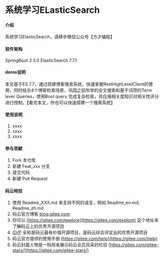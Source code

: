 # 系统学习ELasticSearch

#### 介绍
系统学习ElasticSearch，请移步微信公众号【方才编程】


#### 软件架构
SpringBoot 2.3.0
ElasticSearch 7.7.1


#### demo说明
本文基于ES 7.7，通过搭建博客搜索系统，快速掌握RestHighLevelClient的使用，同时结合4个博客检索场景，巩固之前所学的全文搜索和基于词项的Term lever Queries，使用Bool query 完成复杂检索，并应用相关度知识对相关性评分进行控制。【看完本文，你也可以快速搭建一个搜索系统】



#### 使用说明

1.  xxxx
2.  xxxx
3.  xxxx

#### 参与贡献

1.  Fork 本仓库
2.  新建 Feat_xxx 分支
3.  提交代码
4.  新建 Pull Request


#### 码云特技

1.  使用 Readme\_XXX.md 来支持不同的语言，例如 Readme\_en.md, Readme\_zh.md
2.  码云官方博客 [blog.gitee.com](https://blog.gitee.com)
3.  你可以 [https://gitee.com/explore](https://gitee.com/explore) 这个地址来了解码云上的优秀开源项目
4.  [GVP](https://gitee.com/gvp) 全称是码云最有价值开源项目，是码云综合评定出的优秀开源项目
5.  码云官方提供的使用手册 [https://gitee.com/help](https://gitee.com/help)
6.  码云封面人物是一档用来展示码云会员风采的栏目 [https://gitee.com/gitee-stars/](https://gitee.com/gitee-stars/)
